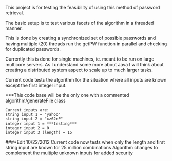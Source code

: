 This project is for testing the feasibility of using this method of password retrieval.

The basic setup is to test various facets of the algorithm in a threaded manner.

This is done by creating a synchronized set of possible passwords and having multiple (20) threads run the getPW function in parallel and checking for duplicated passwords.

Currently this is done for single machines, ie. meant to be run on large multicore servers.  As I understand some more about Java I will think about creating a distributed system aspect to scale up to much larger tasks.

Current code tests the algorithm for the situation where all inputs are known except the first integer input.

***This code base will be the only one with a commented algorithm/generateFile class

    Current inputs are:
    string input 1 = "yahoo"
    string input 2 = "xz62rP"
    integer input 1 = ***testing***
    integer input 2 = 0
    integer input 3 (length) = 15

###*Edit
    10/22/2012
    Current code now tests when only the length and first string input are known for 25 million combinations
    Algorithm changes to complement the multiple unknown inputs for added security